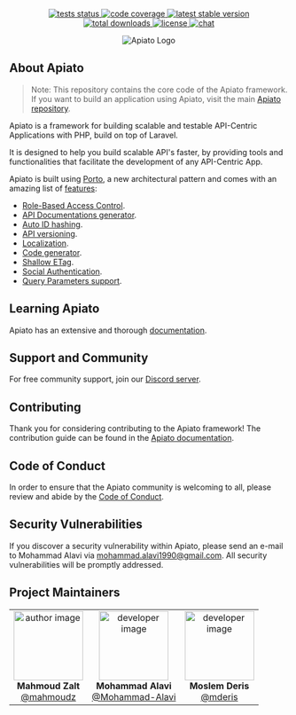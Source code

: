 <p align="center">
<a href="https://github.com/apiato/core/actions/workflows/tests.yaml">
<img src="https://img.shields.io/github/actions/workflow/status/apiato/core/tests.yaml?label=tests" alt="tests status">
</a>
<a href="https://codecov.io/gh/apiato/core" > 
 <img src="https://img.shields.io/codecov/c/github/apiato/core?token=TQqxTZAhUk" alt="code coverage"/> 
</a>
<a href="https://packagist.org/packages/apiato/core">
<img src="https://img.shields.io/packagist/v/apiato/core" alt="latest stable version">
</a>
<br>
<a href="https://packagist.org/packages/apiato/core">
<img src="https://img.shields.io/packagist/dt/apiato/core" alt="total downloads">
</a>
<a href="https://github.com/apiato/core">
<img src="https://img.shields.io/github/license/apiato/core" alt="license">
</a>
<a href="https://discord.gg/ryPcV4KM5k">
<img src="https://img.shields.io/discord/800815227839053834?logo=discord&label=chat" alt="chat">
</a>
</p>

<p align="center">
   <img src="https://github.com/apiato/documentation/blob/master/images/apiato.jpg" alt="Apiato Logo"/>
</p>

## About Apiato

> Note: This repository contains the core code of the Apiato framework. If you want to build an application using Apiato, visit the main [Apiato repository](https://github.com/apiato/apiato).

Apiato is a framework for building scalable and testable API-Centric Applications with PHP, build on top of Laravel.

It is designed to help you build scalable API's faster, by providing tools and functionalities that facilitate the
development of any API-Centric App.

Apiato is built using [Porto](https://github.com/Mahmoudz/Porto),
a new architectural pattern and comes with an amazing list of [features](http://apiato.io/):

- [Role-Based Access Control](https://apiato.io/docs/core-features/authorization).
- [API Documentations generator](https://apiato.io/docs/additional-features/documentation).
- [Auto ID hashing](https://apiato.io/docs/core-features/hash-id).
- [API versioning](https://apiato.io/docs/core-features/api-versioning).
- [Localization](https://apiato.io/docs/additional-features/localization).
- [Code generator](https://apiato.io/docs/core-features/code-generator).
- [Shallow ETag](https://apiato.io/docs/core-features/etag).
- [Social Authentication](https://apiato.io/docs/additional-features/social-authentication).
- [Query Parameters support](https://apiato.io/docs/core-features/query-parameters).


## Learning Apiato
Apiato has an extensive and thorough [documentation](https://apiato.io/docs).

## Support and Community
For free community support, join our [Discord server](https://discord.gg/ryPcV4KM5k).

## Contributing
Thank you for considering contributing to the Apiato framework! The contribution guide can be found in the [Apiato documentation](https://apiato.io/docs/contribution-guide).

## Code of Conduct
In order to ensure that the Apiato community is welcoming to all, please review and abide by the [Code of Conduct](https://apiato.io/docs/contribution-guide#code-of-conduct).

## Security Vulnerabilities
If you discover a security vulnerability within Apiato,
please send an e-mail to Mohammad Alavi via [mohammad.alavi1990@gmail.com](mailto:mohammad.alavi1990@gmail.com).
All security vulnerabilities will be promptly addressed.

## Project Maintainers
<table>
  <tbody>
     <tr>
        <td align="center" valign="top">
            <img width="125" height="125" alt="author image" src="https://github.com/mahmoudz.png?s=150">
            <br>
            <strong>Mahmoud Zalt</strong>
            <br>
            <a href="https://github.com/Mahmoudz">@mahmoudz</a>
        </td>
         <td align="center" valign="top">
            <img width="125" height="125" alt="developer image" src="https://github.com/mohammad-alavi.png?s=150">
            <br>
            <strong>Mohammad Alavi</strong>
            <br>
            <a href="https://github.com/mohammad-alavi">@Mohammad-Alavi</a>
        </td>
          <td align="center" valign="top">
            <img width="125" height="125" alt="developer image" src="https://github.com/mderis.png?s=150">
            <br>
            <strong>Moslem Deris</strong>
            <br>
            <a href="https://github.com/mderis">@mderis</a>
          </td>
     </tr>
  </tbody>
</table>
